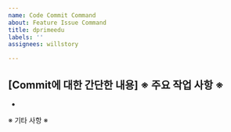 ```yaml
---
name: Code Commit Command
about: Feature Issue Command
title: dprimeedu
labels: ''
assignees: willstory

---
```


[Commit에 대한 간단한 내용]
※ 주요 작업 사항 ※
- 
- 
※ 기타 사항 ※
